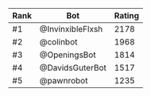 Rank|Bot|Rating
---|---|---
#1|@InvinxibleFlxsh|2178
#2|@colinbot|1968
#3|@OpeningsBot|1814
#4|@DavidsGuterBot|1517
#5|@pawnrobot|1235
